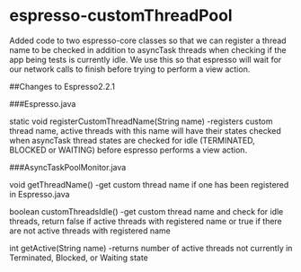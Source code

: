# espresso-customThreadPool

Added code to two espresso-core classes so that we can register a thread name to be checked in addition to asyncTask threads when checking if the app being tests is currently idle. We use this so that espresso will wait for our network calls to finish before trying to perform a view action. 

##Changes to Espresso2.2.1

###Espresso.java

static void registerCustomThreadName(String name)
  -registers custom thread name, active threads with this name will have their states checked when asyncTask thread states are checked for idle (TERMINATED, BLOCKED or WAITING) before espresso performs a view action. 
  
###AsyncTaskPoolMonitor.java

void getThreadName()
  -get custom thread name if one has been registered in Espresso.java
  
boolean customThreadsIdle()
  -get custom thread name and check for idle threads, return false if active threads with registered name or true if there are not active threads with registered name
  
int getActive(String name)
  -returns number of active threads not currently in Terminated, Blocked, or Waiting state
  
  

